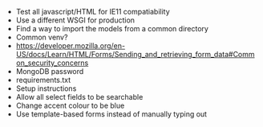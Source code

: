  - Test all javascript/HTML for IE11 compatiability
 - Use a different WSGI for production
 - Find a way to import the models from a common directory
 - Common venv?
 - https://developer.mozilla.org/en-US/docs/Learn/HTML/Forms/Sending_and_retrieving_form_data#Common_security_concerns
 - MongoDB password
 - requirements.txt
 - Setup instructions
 - Allow all select fields to be searchable
 - Change accent colour to be blue
 - Use template-based forms instead of manually typing out